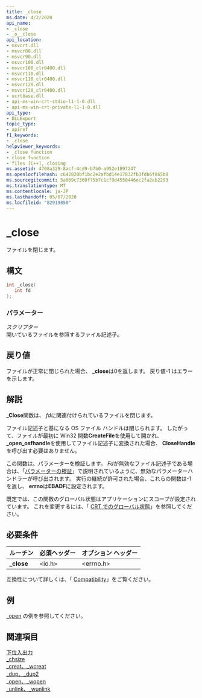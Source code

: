 ```yaml
---
title: _close
ms.date: 4/2/2020
api_name:
- _close
- _o__close
api_location:
- msvcrt.dll
- msvcr80.dll
- msvcr90.dll
- msvcr100.dll
- msvcr100_clr0400.dll
- msvcr110.dll
- msvcr110_clr0400.dll
- msvcr120.dll
- msvcr120_clr0400.dll
- ucrtbase.dll
- api-ms-win-crt-stdio-l1-1-0.dll
- api-ms-win-crt-private-l1-1-0.dll
api_type:
- DLLExport
topic_type:
- apiref
f1_keywords:
- _close
helpviewer_keywords:
- _close function
- close function
- files [C++], closing
ms.assetid: 4708a329-8acf-4cd9-b7b0-a952e1897247
ms.openlocfilehash: c642820bf1bc2e2afbd14e17832fb3fdb6f865b8
ms.sourcegitcommit: 5a069c7360f75b7c1cf9d4550446ec2fa2eb2293
ms.translationtype: MT
ms.contentlocale: ja-JP
ms.lasthandoff: 05/07/2020
ms.locfileid: "82919850"
---
```

# <a name="_close"></a>_close

ファイルを閉じます。

## <a name="syntax"></a>構文

```C
int _close(
   int fd
);
```

### <a name="parameters"></a>パラメーター

*スクリプター*<br/>
開いているファイルを参照するファイル記述子。

## <a name="return-value"></a>戻り値

ファイルが正常に閉じられた場合、 **_close**は0を返します。 戻り値-1 はエラーを示します。

## <a name="remarks"></a>解説

**_Close**関数は、 *fd*に関連付けられているファイルを閉じます。

ファイル記述子と基になる OS ファイル ハンドルは閉じられます。 したがって、ファイルが最初に Win32 関数**CreateFile**を使用して開かれ、 **_open_osfhandle**を使用してファイル記述子に変換された場合、 **CloseHandle**を呼び出す必要はありません。

この関数は、パラメーターを検証します。 *Fd*が無効なファイル記述子である場合は、「[パラメーターの検証](../../c-runtime-library/parameter-validation.md)」で説明されているように、無効なパラメーターハンドラーが呼び出されます。 実行の継続が許可された場合、これらの関数は-1 を返し、 **errno**は**EBADF**に設定されます。

既定では、この関数のグローバル状態はアプリケーションにスコープが設定されています。 これを変更するには、「 [CRT でのグローバル状態](../global-state.md)」を参照してください。

## <a name="requirements"></a>必要条件

|ルーチン|必須ヘッダー|オプション ヘッダー|
|-------------|---------------------|---------------------|
|**_close**|\<io.h>|\<errno.h>|

互換性について詳しくは、「 [Compatibility](../../c-runtime-library/compatibility.md)」をご覧ください。

## <a name="example"></a>例

[_open](open-wopen.md) の例を参照してください。

## <a name="see-also"></a>関連項目

[下位入出力](../../c-runtime-library/low-level-i-o.md)<br/>
[_chsize](chsize.md)<br/>
[_creat、_wcreat](creat-wcreat.md)<br/>
[_dup、_dup2](dup-dup2.md)<br/>
[_open、_wopen](open-wopen.md)<br/>
[_unlink、_wunlink](unlink-wunlink.md)<br/>
